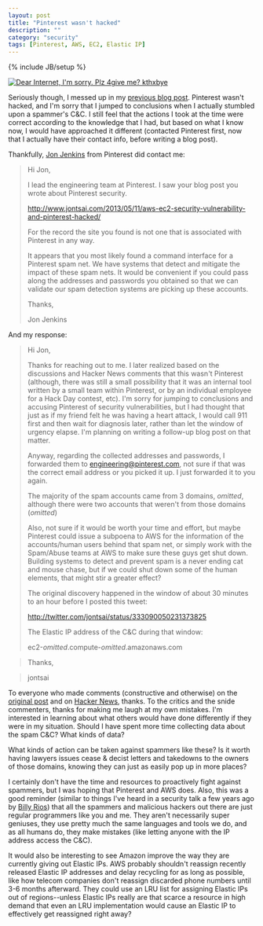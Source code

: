 ```yaml
---
layout: post
title: "Pinterest wasn't hacked"
description: ""
category: "security"
tags: [Pinterest, AWS, EC2, Elastic IP]
---
```

{% include JB/setup %}

<a href="http://cheezburger.com/7452815872" target="_blank"><img src="http://i.chzbgr.com/maxW500/7452815872/h494891E7/" alt="Dear Internet, I'm sorry. Plz 4give me? kthxbye" /></a>

Seriously though, I messed up in my [previous blog post](/2013/05/11/aws-ec2-security-vulnerability-and-pinterest-hacked/). Pinterest wasn't hacked, and I'm sorry that I jumped to conclusions when I actually stumbled upon a spammer's C&C. I still feel that the actions I took at the time were correct according to the knowledge that I had, but based on what I know now, I would have approached it different (contacted Pinterest first, now that I actually have their contact info, before writing a blog post).

Thankfully, [Jon Jenkins](https://twitter.com/jonjenk) from Pinterest did contact me:

> Hi Jon,
> 
> I lead the engineering team at Pinterest.  I saw your blog post you wrote about Pinterest security.
> 
> <http://www.jontsai.com/2013/05/11/aws-ec2-security-vulnerability-and-pinterest-hacked/>
> 
> For the record the site you found is not one that is associated with Pinterest in any way.
> 
> It appears that you most likely found a command interface for a Pinterest spam net.  We have systems that detect and mitigate the impact of these spam nets.  It would be convenient if you could pass along the addresses and passwords you obtained so that we can validate our spam detection systems are picking up these accounts.
> 
> Thanks,
> 
> Jon Jenkins

And my response:

> Hi Jon,
>
> Thanks for reaching out to me. I later realized based on the discussions and Hacker News comments that this wasn't Pinterest (although, there was still a small possibility that it was an internal tool written by a small team within Pinterest, or by an individual employee for a Hack Day contest, etc). I'm sorry for jumping to conclusions and accusing Pinterest of security vulnerabilities, but I had thought that just as if my friend felt he was having a heart attack, I would call 911 first and then wait for diagnosis later, rather than let the window of urgency elapse.  I'm planning on writing a follow-up blog post on that matter.
>
> Anyway, regarding the collected addresses and passwords, I forwarded them to <engineering@pinterest.com>, not sure if that was the correct email address or you picked it up. I just forwarded it to you again.
>
> The majority of the spam accounts came from 3 domains, <i>omitted</i>, although there were two accounts that weren't from those domains (<i>omitted</i>)
>
> Also, not sure if it would be worth your time and effort, but maybe Pinterest could issue a subpoena to AWS for the information of the accounts/human users behind that spam net, or simply work with the Spam/Abuse teams at AWS to make sure these guys get shut down. Building systems to detect and prevent spam is a never ending cat and mouse chase, but if we could shut down some of the human elements, that might stir a greater effect?
>
> The original discovery happened in the window of about 30 minutes to an hour before I posted this tweet:
>
> <http://twitter.com/jontsai/status/333090050231373825>
>
> The Elastic IP address of the C&C during that window:
>
> ec2-<i>omitted</i>.compute-<i>omitted</i>.amazonaws.com

> Thanks,

> jontsai

To everyone who made comments (constructive and otherwise) on the [original post](/2013/05/11/aws-ec2-security-vulnerability-and-pinterest-hacked/) and on [Hacker News](https://news.ycombinator.com/item?id=5689821), thanks. To the critics and the snide commenters, thanks for making me laugh at my own mistakes. I'm interested in learning about what others would have done differently if they were in my situation. Should I have spent more time collecting data about the spam C&C? What kinds of data?

What kinds of action can be taken against spammers like these? Is it worth having lawyers issues cease & decist letters and takedowns to the owners of those domains, knowing they can just as easily pop up in more places?

I certainly don't have the time and resources to proactively fight against spammers, but I was hoping that Pinterest and AWS does. Also, this was a good reminder (similar to things I've heard in a security talk a few years ago by [Billy Rios](http://xs-sniper.com/blog/)) that all the spammers and malicious hackers out there are just regular programmers like you and me. They aren't necessarily super geniuses, they use pretty much the same languages and tools we do, and as all humans do, they make mistakes (like letting anyone with the IP address access the C&C).

It would also be interesting to see Amazon improve the way they are currently giving out Elastic IPs. AWS probably shouldn't reassign recently released Elastic IP addresses and delay recycling for as long as possible, like how telecom companies don't reassign discarded phone numbers until 3-6 months afterward. They could use an LRU list for assigning Elastic IPs out of regions--unless Elastic IPs really are that scarce a resource in high demand that even an LRU implementation would cause an Elastic IP to effectively get reassigned right away?
